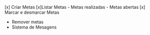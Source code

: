 [x] Criar Metas
[x]Listar Metas
    - Metas realizadas
    - Metas abertas
[x] Marcar e desmarcar Metas
- Remover metas
- Sistema de Mesagens



